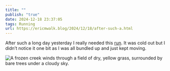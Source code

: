 ```yaml
---
title: ""
publish: "true"
date: 2024-12-18 23:37:05
tags: Running
url: https://ericmwalk.blog/2024/12/18/after-such-a.html
---
```


After such a long day yesterday I really needed this [run](https://strava.com/activities/13143903134). It was cold out but I didn’t notice it one bit as I was all bundled up and just kept moving.

![A frozen creek winds through a field of dry, yellow grass, surrounded by bare trees under a cloudy sky.](https://ericmwalk.blog/uploads/2024/img-1376.jpeg)
